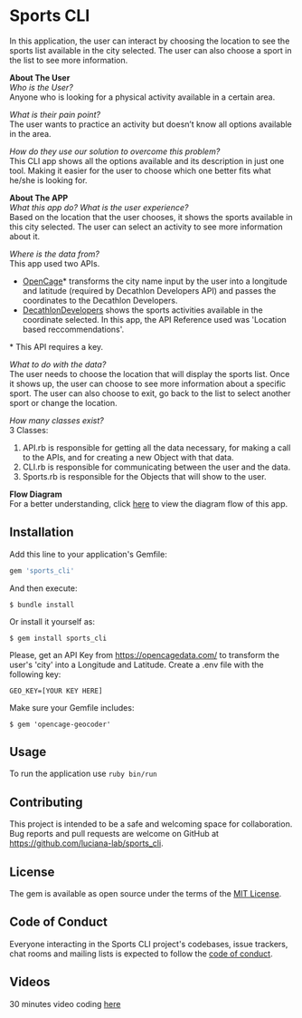 # Sports CLI

In this application, the user can interact by choosing the location to see the sports list available in the city selected. The user can also choose
a sport in the list to see more information.

**About The User**\
*Who is the User?*\
Anyone who is looking for a physical activity available in a certain area.

*What is their pain point?*\
The user wants to practice an activity but doesn’t know all options available in the area.

*How do they use our solution to overcome this problem?*\
This CLI app shows all the options available and its description in just one tool. Making it easier for the user to choose which one better fits what he/she is looking for.

**About The APP**\
*What this app do? What is the user experience?*\
Based on the location that the user chooses, it shows the sports available in this city selected. The user can select an activity to see more information about it.

*Where is the data from?*\
This app used two APIs.
* [OpenCage](https://opencagedata.com)* transforms the city name input by the user into a longitude and latitude (required by Decathlon Developers API) and passes the coordinates to the Decathlon Developers.
* [DecathlonDevelopers](https://developers.decathlon.com/products/sports/docs) shows the sports activities available
in the coordinate selected. In this app, the API Reference used was 'Location based reccommendations'.

\* This API requires a key.

*What to do with the data?*\
The user needs to choose the location that will display the sports list. Once it shows up, the user can choose to see more information about a specific sport.
The user can also choose to exit, go back to the list to select another sport or change the location.

*How many classes exist?*\
3 Classes:
1. API.rb is responsible for getting all the data necessary, for making a call to the APIs, and for creating a new Object with that data.
2. CLI.rb is responsible for communicating between the user and the data.
3. Sports.rb is responsible for the Objects that will show to the user.

**Flow Diagram**\
For a better understanding, click [here](https://drive.google.com/file/d/1ANF-wdZSBUzcaaAP-_1v8IyzyyTTS5WU/view?usp=sharing) to view the diagram flow of this app.

## Installation

Add this line to your application's Gemfile:

```ruby
gem 'sports_cli'
```

And then execute:

    $ bundle install

Or install it yourself as:

    $ gem install sports_cli

Please, get an API Key from https://opencagedata.com/ to transform the user's 'city' into a Longitude and Latitude.
Create a .env file with the following key:
```
GEO_KEY=[YOUR KEY HERE]
```

Make sure your Gemfile includes:
```
$ gem 'opencage-geocoder'
```
## Usage

To run the application use `ruby bin/run`

## Contributing

This project is intended to be a safe and welcoming space for collaboration.
Bug reports and pull requests are welcome on GitHub at https://github.com/luciana-lab/sports_cli.

## License

The gem is available as open source under the terms of the [MIT License](https://opensource.org/licenses/MIT).

## Code of Conduct

Everyone interacting in the Sports CLI project's codebases, issue trackers, chat rooms and mailing lists is expected to follow the [code of conduct](https://github.com/[USERNAME]/sports_cli/blob/master/CODE_OF_CONDUCT.md).

## Videos
30 minutes video coding [here](https://youtu.be/-cDJmhXAYJw)